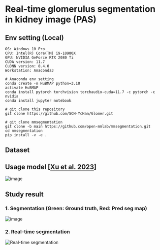 # Real-time glomerulus segmentation in kidney image (PAS)
## Env setting (Local)
```
OS: Windows 10 Pro
CPU: Intel(R) Core(TM) i9-10900X 
GPU: NVIDIA GeForce RTX 2080 Ti
CUDA version: 11.7
CuDNN version: 8.4.0
Workstation: Anaconda3
```
```
# Anaconda env setting
conda create -n HuBMAP python=3.10
activate HuBMAP
conda install pytorch torchvision torchaudio-cuda=11.7 -c pytorch -c nvidia
conda install jupyter notebook
```
```
# git clone this repository
git clone https://github.com/SCH-YcHan/Glomer.git 
```
```
# git clone mmsegmentation
git clone -b main https://github.com/open-mmlab/mmsegmentation.git
cd mmsegmentation
pip install -v -e .
```
## Dataset

## Usage model [[Xu et al. 2023](https://github.com/XuJiacong/PIDNet)]
![image](https://github.com/SCH-YcHan/Glomer/assets/113504815/fbe6d90a-cfec-4e2c-ae7b-cca9f61f7387)

## Study result
### 1. Segmentation (Green: Ground truth, Red: Pred seg map)
![image](https://github.com/SCH-YcHan/Glomer/assets/113504815/fdc4bc1e-8e92-4341-a58b-42c8d75dc0ad)

### 2. Real-time segmentation
![Real-time segmentation](https://github.com/SCH-YcHan/Glomer/assets/113504815/e26e0efa-8ca7-4c79-b46c-52e58abde2e6)




